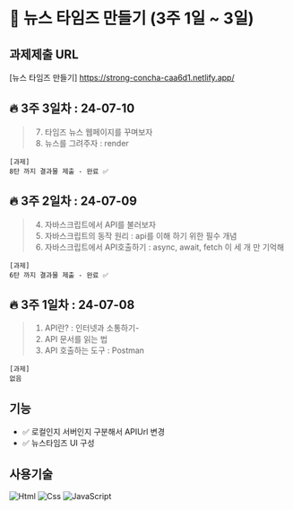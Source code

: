 # 📰 뉴스 타임즈 만들기 (3주 1일 ~ 3일)

과제제출 URL
---
[뉴스 타임즈 만들기] https://strong-concha-caa6d1.netlify.app/

🔥 3주 3일차 : 24-07-10
---
>7. 타임즈 뉴스 웹페이지를 꾸며보자
>8. 뉴스를 그려주자 : render

```
[과제]
8탄 까지 결과물 제출 - 완료 ✅
```

🔥 3주 2일차 : 24-07-09
---
>4. 자바스크립트에서 API를 불러보자
>5. 자바스크립트의 동작 원리 : api를 이해 하기 위한 필수 개념
>6. 자바스크립트에서 API호출하기 : async, await, fetch 이 세 개 만 기억해

```
[과제]
6탄 까지 결과물 제출 - 완료 ✅
```

🔥 3주 1일차 : 24-07-08
---
>1. API란? : 인터넷과 소통하기-
>2. API 문서를 읽는 법
>3. API 호출하는 도구 : Postman

```
[과제]
없음
```

기능
---
- ✅ 로컬인지 서버인지 구분해서 APIUrl 변경
- ✅ 뉴스타임즈 UI 구성

사용기술
---
<img alt="Html" src ="https://img.shields.io/badge/HTML5-E34F26.svg?&style=for-the-badge&logo=HTML5&logoColor=white"/> <img alt="Css" src ="https://img.shields.io/badge/CSS3-1572B6.svg?&style=for-the-badge&logo=CSS3&logoColor=white"/> <img alt="JavaScript" src ="https://img.shields.io/badge/JavaScriipt-F7DF1E.svg?&style=for-the-badge&logo=JavaScript&logoColor=black"/> 
